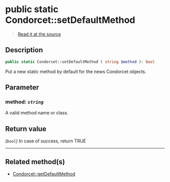 # public static Condorcet::setDefaultMethod

> [Read it at the source](https://github.com/julien-boudry/Condorcet/blob/master/src/Condorcet.php#L240)

## Description    

```php
public static Condorcet::setDefaultMethod ( string $method ): bool
```

Put a new static method by default for the news Condorcet objects.

## Parameter

### **method:** *`string`*   
A valid method name or class.    


## Return value   

*(`bool`)* In case of success, return TRUE


---------------------------------------

## Related method(s)      

* [Condorcet::getDefaultMethod](/Docs/api-reference/Condorcet%20Class/Condorcet--getDefaultMethod.md)    
